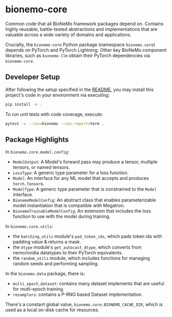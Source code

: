 # bionemo-core

Common code that all BioNeMo framework packages depend on. Contains highly reusable, battle-tested
abstractions and implementations that are valuable across a wide variety of domains and applications.

Crucially, the `bionemo-core` Python package (namespace `bionemo.core`) depends on PyTorch and PyTorch
Lightning. Other key BioNeMo component libraries, such as `bionemo-llm` obtain their PyTorch dependencies via `bionemo-core`.

## Developer Setup

After following the setup specified in the [README](https://github.com/NVIDIA/bionemo-framework/blob/main/README.md),
you may install this project's code in your environment via executing:

```bash
pip install -e .
```

To run unit tests with code coverage, execute:

```bash
pytest -v --cov=bionemo --cov-report=term .
```

## Package Highlights

In `bionemo.core.model.config`:

- `ModelOutput`: A Model's forward pass may produce a tensor, multiple tensors, or named tensors.
- `LossType`: A generic type parameter for a loss function.
- `Model`: An interface for any ML model that accepts and produces `torch.Tensor`s.
- `ModelType`: A generic type parameter that is constrained to the `Model` interface.
- `BionemoModelConfig`: An abstract class that enables parameterizable model instantiation that is compatible with Megatron.
- `BionemoTrainableModelConfig`: An extension that includes the loss function to use with the model during training.

In `bionemo.core.utils`:

- the `batching_utils` module's `pad_token_ids`, which pads token ids with padding value & returns a mask.
- the `dtype` module's `get_autocast_dtype`, which converts from nemo/nvidia datatypes to their PyTorch equivalents.
- the `random_utils` module, which includes functions for managing random seeds and performing sampling.

In the `bionemo.data` package, there is:

- `multi_epoch_dataset`: contains many dataset implements that are useful for mutli-epoch training.
- `resamplers`: contains a P-RNG based Dataset implementation.

There's a constant global value, `bionemo.core.BIONEMO_CACHE_DIR`, which is used as a local on-disk cache for resources.
